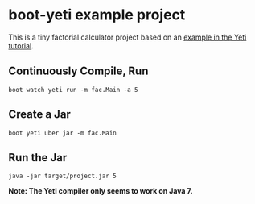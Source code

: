 # boot-yeti example project

This is a tiny factorial calculator project based on an
[example in the Yeti tutorial](http://dot.planet.ee/yeti/intro.html#public-classes).

## Continuously Compile, Run

    boot watch yeti run -m fac.Main -a 5

## Create a Jar

    boot yeti uber jar -m fac.Main

## Run the Jar

    java -jar target/project.jar 5

**Note: The Yeti compiler only seems to work on Java 7.**


